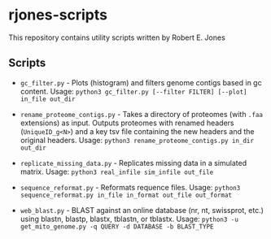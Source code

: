 # rjones-scripts

This repository contains utility scripts written by Robert E. Jones

## Scripts

- `gc_filter.py` - Plots (histogram) and filters genome contigs based in gc content. Usage: `python3 gc_filter.py [--filter FILTER] [--plot] in_file out_dir`

- `rename_proteome_contigs.py` - Takes a directory of proteomes (with `.faa` extensions) as input. Outputs proteomes with renamed headers (`UniqueID_g<N>`) and a key tsv file containing the new headers and the original headers. Usage: `python3 rename_proteome_contigs.py in_dir out_dir`

- `replicate_missing_data.py` - Replicates missing data in a simulated matrix. Usage: `python3 real_infile sim_infile out_file`

- `sequence_reformat.py` - Reformats requence files. Usage: `python3 sequence_reformat.py in_file in_format out_file out_format`

- `web_blast.py` - BLAST against an online database (nr, nt, swissprot, etc.) using blastn, blastp, blastx, tblastn, or tblastx. Usage: `python3 -u get_mito_genome.py -q QUERY -d DATABASE -b BLAST_TYPE`